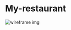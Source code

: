 # My-restaurant

![wireframe img](https://www.figma.com/file/nuK9mDTqirz9pBKtpt7ylw/Untitled?node-id=2-96&t=6QBQOwtvFvJYeqUY-0)